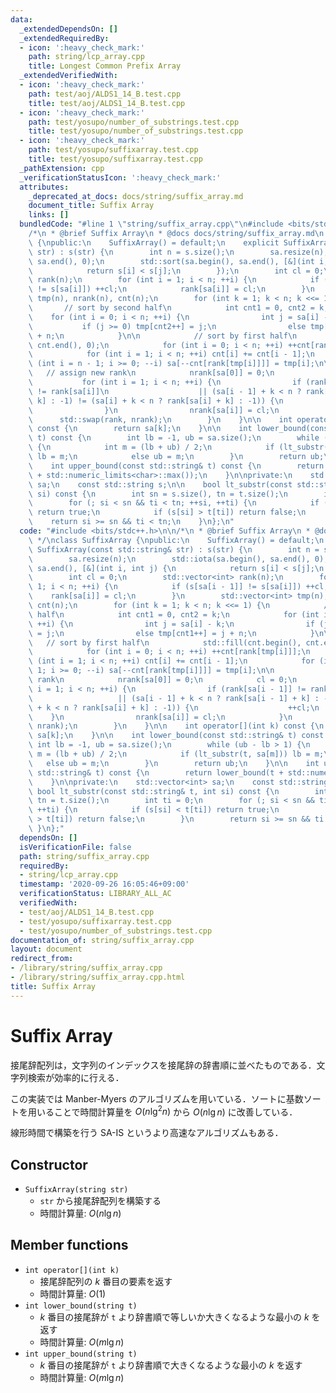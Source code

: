 ```yaml
---
data:
  _extendedDependsOn: []
  _extendedRequiredBy:
  - icon: ':heavy_check_mark:'
    path: string/lcp_array.cpp
    title: Longest Common Prefix Array
  _extendedVerifiedWith:
  - icon: ':heavy_check_mark:'
    path: test/aoj/ALDS1_14_B.test.cpp
    title: test/aoj/ALDS1_14_B.test.cpp
  - icon: ':heavy_check_mark:'
    path: test/yosupo/number_of_substrings.test.cpp
    title: test/yosupo/number_of_substrings.test.cpp
  - icon: ':heavy_check_mark:'
    path: test/yosupo/suffixarray.test.cpp
    title: test/yosupo/suffixarray.test.cpp
  _pathExtension: cpp
  _verificationStatusIcon: ':heavy_check_mark:'
  attributes:
    _deprecated_at_docs: docs/string/suffix_array.md
    document_title: Suffix Array
    links: []
  bundledCode: "#line 1 \"string/suffix_array.cpp\"\n#include <bits/stdc++.h>\n\n\
    /*\n * @brief Suffix Array\n * @docs docs/string/suffix_array.md\n */\nclass SuffixArray\
    \ {\npublic:\n    SuffixArray() = default;\n    explicit SuffixArray(const std::string&\
    \ str) : s(str) {\n        int n = s.size();\n        sa.resize(n);\n        std::iota(sa.begin(),\
    \ sa.end(), 0);\n        std::sort(sa.begin(), sa.end(), [&](int i, int j) {\n\
    \            return s[i] < s[j];\n        });\n        int cl = 0;\n        std::vector<int>\
    \ rank(n);\n        for (int i = 1; i < n; ++i) {\n            if (s[sa[i - 1]]\
    \ != s[sa[i]]) ++cl;\n            rank[sa[i]] = cl;\n        }\n        std::vector<int>\
    \ tmp(n), nrank(n), cnt(n);\n        for (int k = 1; k < n; k <<= 1) {\n     \
    \       // sort by second half\n            int cnt1 = 0, cnt2 = k;\n        \
    \    for (int i = 0; i < n; ++i) {\n                int j = sa[i] - k;\n     \
    \           if (j >= 0) tmp[cnt2++] = j;\n                else tmp[cnt1++] = j\
    \ + n;\n            }\n\n            // sort by first half\n            std::fill(cnt.begin(),\
    \ cnt.end(), 0);\n            for (int i = 0; i < n; ++i) ++cnt[rank[tmp[i]]];\n\
    \            for (int i = 1; i < n; ++i) cnt[i] += cnt[i - 1];\n            for\
    \ (int i = n - 1; i >= 0; --i) sa[--cnt[rank[tmp[i]]]] = tmp[i];\n\n         \
    \   // assign new rank\n            nrank[sa[0]] = 0;\n            cl = 0;\n \
    \           for (int i = 1; i < n; ++i) {\n                if (rank[sa[i - 1]]\
    \ != rank[sa[i]]\n                    || (sa[i - 1] + k < n ? rank[sa[i - 1] +\
    \ k] : -1) != (sa[i] + k < n ? rank[sa[i] + k] : -1)) {\n                    ++cl;\n\
    \                }\n                nrank[sa[i]] = cl;\n            }\n      \
    \      std::swap(rank, nrank);\n        }\n    }\n\n    int operator[](int k)\
    \ const {\n        return sa[k];\n    }\n\n    int lower_bound(const std::string&\
    \ t) const {\n        int lb = -1, ub = sa.size();\n        while (ub - lb > 1)\
    \ {\n            int m = (lb + ub) / 2;\n            if (lt_substr(t, sa[m]))\
    \ lb = m;\n            else ub = m;\n        }\n        return ub;\n    }\n\n\
    \    int upper_bound(const std::string& t) const {\n        return lower_bound(t\
    \ + std::numeric_limits<char>::max());\n    }\n\nprivate:\n    std::vector<int>\
    \ sa;\n    const std::string s;\n\n    bool lt_substr(const std::string& t, int\
    \ si) const {\n        int sn = s.size(), tn = t.size();\n        int ti = 0;\n\
    \        for (; si < sn && ti < tn; ++si, ++ti) {\n            if (s[si] < t[ti])\
    \ return true;\n            if (s[si] > t[ti]) return false;\n        }\n    \
    \    return si >= sn && ti < tn;\n    }\n};\n"
  code: "#include <bits/stdc++.h>\n\n/*\n * @brief Suffix Array\n * @docs docs/string/suffix_array.md\n\
    \ */\nclass SuffixArray {\npublic:\n    SuffixArray() = default;\n    explicit\
    \ SuffixArray(const std::string& str) : s(str) {\n        int n = s.size();\n\
    \        sa.resize(n);\n        std::iota(sa.begin(), sa.end(), 0);\n        std::sort(sa.begin(),\
    \ sa.end(), [&](int i, int j) {\n            return s[i] < s[j];\n        });\n\
    \        int cl = 0;\n        std::vector<int> rank(n);\n        for (int i =\
    \ 1; i < n; ++i) {\n            if (s[sa[i - 1]] != s[sa[i]]) ++cl;\n        \
    \    rank[sa[i]] = cl;\n        }\n        std::vector<int> tmp(n), nrank(n),\
    \ cnt(n);\n        for (int k = 1; k < n; k <<= 1) {\n            // sort by second\
    \ half\n            int cnt1 = 0, cnt2 = k;\n            for (int i = 0; i < n;\
    \ ++i) {\n                int j = sa[i] - k;\n                if (j >= 0) tmp[cnt2++]\
    \ = j;\n                else tmp[cnt1++] = j + n;\n            }\n\n         \
    \   // sort by first half\n            std::fill(cnt.begin(), cnt.end(), 0);\n\
    \            for (int i = 0; i < n; ++i) ++cnt[rank[tmp[i]]];\n            for\
    \ (int i = 1; i < n; ++i) cnt[i] += cnt[i - 1];\n            for (int i = n -\
    \ 1; i >= 0; --i) sa[--cnt[rank[tmp[i]]]] = tmp[i];\n\n            // assign new\
    \ rank\n            nrank[sa[0]] = 0;\n            cl = 0;\n            for (int\
    \ i = 1; i < n; ++i) {\n                if (rank[sa[i - 1]] != rank[sa[i]]\n \
    \                   || (sa[i - 1] + k < n ? rank[sa[i - 1] + k] : -1) != (sa[i]\
    \ + k < n ? rank[sa[i] + k] : -1)) {\n                    ++cl;\n            \
    \    }\n                nrank[sa[i]] = cl;\n            }\n            std::swap(rank,\
    \ nrank);\n        }\n    }\n\n    int operator[](int k) const {\n        return\
    \ sa[k];\n    }\n\n    int lower_bound(const std::string& t) const {\n       \
    \ int lb = -1, ub = sa.size();\n        while (ub - lb > 1) {\n            int\
    \ m = (lb + ub) / 2;\n            if (lt_substr(t, sa[m])) lb = m;\n         \
    \   else ub = m;\n        }\n        return ub;\n    }\n\n    int upper_bound(const\
    \ std::string& t) const {\n        return lower_bound(t + std::numeric_limits<char>::max());\n\
    \    }\n\nprivate:\n    std::vector<int> sa;\n    const std::string s;\n\n   \
    \ bool lt_substr(const std::string& t, int si) const {\n        int sn = s.size(),\
    \ tn = t.size();\n        int ti = 0;\n        for (; si < sn && ti < tn; ++si,\
    \ ++ti) {\n            if (s[si] < t[ti]) return true;\n            if (s[si]\
    \ > t[ti]) return false;\n        }\n        return si >= sn && ti < tn;\n   \
    \ }\n};"
  dependsOn: []
  isVerificationFile: false
  path: string/suffix_array.cpp
  requiredBy:
  - string/lcp_array.cpp
  timestamp: '2020-09-26 16:05:46+09:00'
  verificationStatus: LIBRARY_ALL_AC
  verifiedWith:
  - test/aoj/ALDS1_14_B.test.cpp
  - test/yosupo/suffixarray.test.cpp
  - test/yosupo/number_of_substrings.test.cpp
documentation_of: string/suffix_array.cpp
layout: document
redirect_from:
- /library/string/suffix_array.cpp
- /library/string/suffix_array.cpp.html
title: Suffix Array
---
```

# Suffix Array

接尾辞配列は，文字列のインデックスを接尾辞の辞書順に並べたものである．文字列検索が効率的に行える．

この実装では Manber-Myers のアルゴリズムを用いている．ソートに基数ソートを用いることで時間計算量を $O(n\lg^2 n)$ から $O(n\lg n)$ に改善している．

線形時間で構築を行う SA-IS というより高速なアルゴリズムもある．

## Constructor

- `SuffixArray(string str)`
    - `str` から接尾辞配列を構築する
    - 時間計算量: $O(n\lg n)$

## Member functions

- `int operator[](int k)`
    - 接尾辞配列の $k$ 番目の要素を返す
    - 時間計算量: $O(1)$
- `int lower_bound(string t)`
    - $k$ 番目の接尾辞が `t` より辞書順で等しいか大きくなるような最小の $k$ を返す
    - 時間計算量: $O(m\lg n)$
- `int upper_bound(string t)`
    - $k$ 番目の接尾辞が `t` より辞書順で大きくなるような最小の $k$ を返す
    - 時間計算量: $O(m\lg n)$